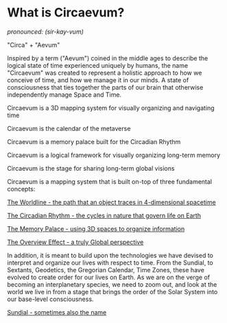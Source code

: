 # What is Circaevum?

*pronounced: (sir-kay-vum)*

"Circa" + "Aevum"

Inspired by a term ("Aevum") coined in the middle ages to describe the logical state of time experienced uniquely by humans, the name "Circaevum" was created to represent a holistic approach to how we conceive of time, and how we manage it in our minds. A state of consciousness that ties together the parts of our brain that otherwise independently manage Space and Time.

Circaevum is a 3D mapping system for visually organizing and navigating time

Circaevum is the calendar of the metaverse

Circaevum is a memory palace built for the Circadian Rhythm

Circaevum is a logical framework for visually organizing long-term memory

Circaevum is the stage for sharing long-term global visions

Circaevum is a mapping system that is built on-top of three fundamental concepts:

[The Worldline - the path that an object traces in 4-dimensional spacetime](What%20is%20Circaevum%20338c50c950c64bbbbf760f352ba16e62/The%20Worldline%20-%20the%20path%20that%20an%20object%20traces%20in%20%20d4aa1bcea2d14da99587c20ac7c46738.md)

[The Circadian Rhythm - the cycles in nature that govern life on Earth](What%20is%20Circaevum%20338c50c950c64bbbbf760f352ba16e62/The%20Circadian%20Rhythm%20-%20the%20cycles%20in%20nature%20that%20g%2050be7893e9304fb29b7816150bece513.md)

[The Memory Palace - using 3D spaces to organize information](What%20is%20Circaevum%20338c50c950c64bbbbf760f352ba16e62/The%20Memory%20Palace%20-%20using%203D%20spaces%20to%20organize%20in%206b4a748ed522430cb86b005183230593.md)

[The Overview Effect - a truly Global perspective](What%20is%20Circaevum%20338c50c950c64bbbbf760f352ba16e62/The%20Overview%20Effect%20-%20a%20truly%20Global%20perspective%2057a7286118ab44d3aab81f538adeea23.md)

In addition, it is meant to build upon the technologies we have devised to interpret and organize our lives with respect to time. From the Sundial, to Sextants, Geodetics, the Gregorian Calendar, Time Zones, these have evolved to create order for our lives on Earth. As we are on the verge of becoming an interplanetary species, we need to zoom out, and look at the world we live in from a stage that brings the order of the Solar System into our base-level consciousness.

[Sundial - sometimes also the name](What%20is%20Circaevum%20338c50c950c64bbbbf760f352ba16e62/Sundial%20-%20sometimes%20also%20the%20name%205dbec244eb4e4e24acf317aee2c537be.md)